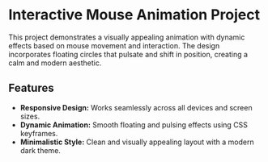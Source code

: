 # Interactive Mouse Animation Project

This project demonstrates a visually appealing animation with dynamic effects based on mouse movement and interaction. The design incorporates floating circles that pulsate and shift in position, creating a calm and modern aesthetic.

## Features

- **Responsive Design:** Works seamlessly across all devices and screen sizes.
- **Dynamic Animation:** Smooth floating and pulsing effects using CSS keyframes.
- **Minimalistic Style:** Clean and visually appealing layout with a modern dark theme.
